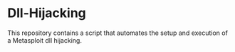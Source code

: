 # Dll-Hijacking
This repository contains a script  that automates the setup and execution of a Metasploit dll hijacking.
